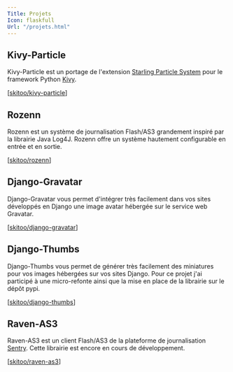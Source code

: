 ```yaml
---
Title: Projets
Icon: flaskfull
Url: "/projets.html"
---
```


## Kivy-Particle

Kivy-Particle est un portage de l'extension [Starling Particle System](https://github.com/PrimaryFeather/Starling-Extension-Particle-System "Starling Particle System") pour le framework Python [Kivy](http://kivy.org "Kivy").

[[skitoo/kivy-particle](https://github.com/skitoo/kivy-particle "Kivy-Particle")]

## Rozenn

Rozenn est un système de journalisation Flash/AS3 grandement inspiré par la librairie Java Log4J. Rozenn offre un système hautement configurable en entrée et en sortie.

[[skitoo/rozenn](https://github.com/skitoo/rozenn "Rozenn")]

## Django-Gravatar

Django-Gravatar vous permet d'intégrer très facilement dans vos sites développés en Django une image avatar hébergée sur le service web Gravatar.

[[skitoo/django-gravatar](https://github.com/skitoo/django-gravatar "Django-gravatar")]

## Django-Thumbs

Django-Thumbs vous permet de générer très facilement des miniatures pour vos images hébergées sur vos sites Django. Pour ce projet j'ai participé à une micro-refonte ainsi que la mise en place de la librairie sur le dépôt pypi.

[[skitoo/django-thumbs](https://github.com/skitoo/django-thumbs "Django-thumbs")]

## Raven-AS3

Raven-AS3 est un client Flash/AS3 de la plateforme de journalisation [Sentry](https://github.com/getsentry/sentry "Sentry"). Cette librairie est encore en cours de développement.

[[skitoo/raven-as3](https://github.com/skitoo/raven-as3 "Raven-AS3")]
